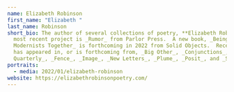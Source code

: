 ```yaml
---
name: Elizabeth Robinson
first_name: "Elizabeth "
last_name: Robinson
short_bio: The author of several collections of poetry, **Elizabeth Robinson’s**
  most recent project is _Rumor_ from Parlor Press.  A new book, _Being
  Modernists Together_ is forthcoming in 2022 from Solid Objects.  Recent work
  has appeared in, or is forthcoming from, _Big Other_, _Conjunctions_, _Denver
  Quarterly_, _Fence_, _Image_, _New Letters_, _Plume_, _Posit_, and _Salt_.
portraits:
  - media: 2022/01/elizabeth-robinson
website: https://elizabethrobinsonpoetry.com/
---
```

